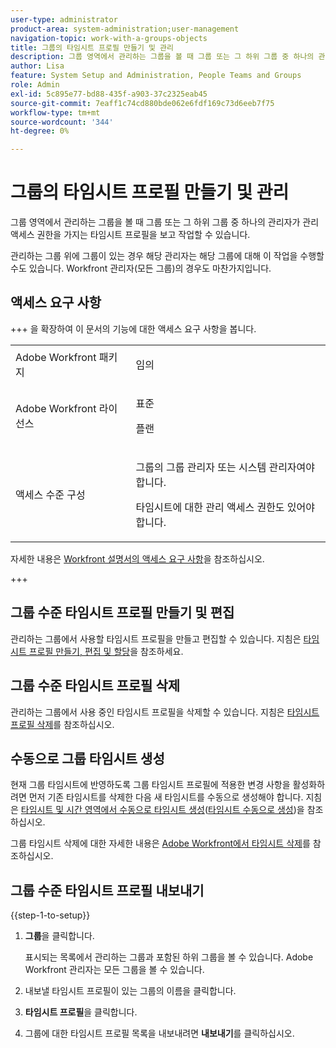 ```yaml
---
user-type: administrator
product-area: system-administration;user-management
navigation-topic: work-with-a-groups-objects
title: 그룹의 타임시트 프로필 만들기 및 관리
description: 그룹 영역에서 관리하는 그룹을 볼 때 그룹 또는 그 하위 그룹 중 하나의 관리자가 관리 액세스 권한을 가지는 타임시트 프로필을 보고 작업할 수 있습니다.
author: Lisa
feature: System Setup and Administration, People Teams and Groups
role: Admin
exl-id: 5c895e77-bd88-435f-a903-37c2325eab45
source-git-commit: 7eaff1c74cd880bde062e6fdf169c73d6eeb7f75
workflow-type: tm+mt
source-wordcount: '344'
ht-degree: 0%

---
```


# 그룹의 타임시트 프로필 만들기 및 관리

<!--
<p data-mc-conditions="QuicksilverOrClassic.Draft mode">Do this to other step articles about objects and groups? Remove steps and point to main article; add group or step in that article. Already done previously for approval processes.</p>
-->

그룹 영역에서 관리하는 그룹을 볼 때 그룹 또는 그 하위 그룹 중 하나의 관리자가 관리 액세스 권한을 가지는 타임시트 프로필을 보고 작업할 수 있습니다.

관리하는 그룹 위에 그룹이 있는 경우 해당 관리자는 해당 그룹에 대해 이 작업을 수행할 수도 있습니다. Workfront 관리자(모든 그룹)의 경우도 마찬가지입니다.

## 액세스 요구 사항

+++ 을 확장하여 이 문서의 기능에 대한 액세스 요구 사항을 봅니다.

<table style="table-layout:auto"> 
 <col> 
 <col> 
 <tbody> 
  <tr> 
   <td>Adobe Workfront 패키지</td> 
   <td><p>임의</p></td> 
  </tr> 
  <tr> 
   <td>Adobe Workfront 라이선스</td> 
   <td><p>표준</p>
       <p>플랜</p></td>
  </tr>
  <tr> 
   <td>액세스 수준 구성</td> 
   <td><p>그룹의 그룹 관리자 또는 시스템 관리자여야 합니다.</p>
   <p>타임시트에 대한 관리 액세스 권한도 있어야 합니다.</p></td>
  </tr>
 </tbody> 
</table>

자세한 내용은 [Workfront 설명서의 액세스 요구 사항](/help/quicksilver/administration-and-setup/add-users/access-levels-and-object-permissions/access-level-requirements-in-documentation.md)을 참조하십시오.

+++

## 그룹 수준 타임시트 프로필 만들기 및 편집

관리하는 그룹에서 사용할 타임시트 프로필을 만들고 편집할 수 있습니다. 지침은 [타임시트 프로필 만들기, 편집 및 할당](../../../timesheets/create-and-manage-timesheets/create-timesheet-profiles.md)을 참조하세요.

## 그룹 수준 타임시트 프로필 삭제

관리하는 그룹에서 사용 중인 타임시트 프로필을 삭제할 수 있습니다. 지침은 [타임시트 프로필 삭제](../../../timesheets/create-and-manage-timesheets/delete-timesheet-profiles.md)를 참조하십시오.

## 수동으로 그룹 타임시트 생성

현재 그룹 타임시트에 반영하도록 그룹 타임시트 프로필에 적용한 변경 사항을 활성화하려면 먼저 기존 타임시트를 삭제한 다음 새 타임시트를 수동으로 생성해야 합니다. 지침은 [타임시트 및 시간 영역에서 수동으로 타임시트 생성](../../../timesheets/create-and-manage-timesheets/manually-generate-timesheets.md#manually)([타임시트 수동으로 생성](../../../timesheets/create-and-manage-timesheets/manually-generate-timesheets.md))을 참조하십시오.

그룹 타임시트 삭제에 대한 자세한 내용은 [Adobe Workfront에서 타임시트 삭제](../../../timesheets/create-and-manage-timesheets/delete-timesheets.md)를 참조하십시오.

## 그룹 수준 타임시트 프로필 내보내기

{{step-1-to-setup}}

1. **그룹**&#x200B;을 클릭합니다.

   표시되는 목록에서 관리하는 그룹과 포함된 하위 그룹을 볼 수 있습니다. Adobe Workfront 관리자는 모든 그룹을 볼 수 있습니다.

1. 내보낼 타임시트 프로필이 있는 그룹의 이름을 클릭합니다.
1. **타임시트 프로필**&#x200B;을 클릭합니다.
1. 그룹에 대한 타임시트 프로필 목록을 내보내려면 **내보내기**&#x200B;를 클릭하십시오.
